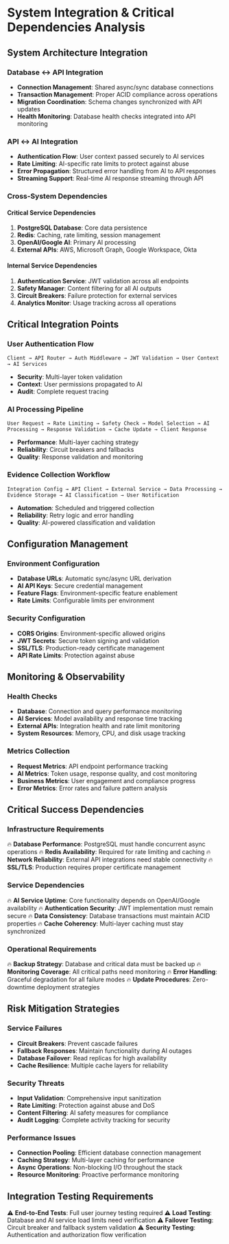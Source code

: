 # System Integration & Critical Dependencies Analysis

## System Architecture Integration

### Database ↔ API Integration
- **Connection Management**: Shared async/sync database connections
- **Transaction Management**: Proper ACID compliance across operations
- **Migration Coordination**: Schema changes synchronized with API updates
- **Health Monitoring**: Database health checks integrated into API monitoring

### API ↔ AI Integration
- **Authentication Flow**: User context passed securely to AI services
- **Rate Limiting**: AI-specific rate limits to protect against abuse
- **Error Propagation**: Structured error handling from AI to API responses
- **Streaming Support**: Real-time AI response streaming through API

### Cross-System Dependencies

#### Critical Service Dependencies
1. **PostgreSQL Database**: Core data persistence
2. **Redis**: Caching, rate limiting, session management
3. **OpenAI/Google AI**: Primary AI processing
4. **External APIs**: AWS, Microsoft Graph, Google Workspace, Okta

#### Internal Service Dependencies
1. **Authentication Service**: JWT validation across all endpoints
2. **Safety Manager**: Content filtering for all AI outputs
3. **Circuit Breakers**: Failure protection for external services
4. **Analytics Monitor**: Usage tracking across all operations

## Critical Integration Points

### User Authentication Flow
```
Client → API Router → Auth Middleware → JWT Validation → User Context → AI Services
```
- **Security**: Multi-layer token validation
- **Context**: User permissions propagated to AI
- **Audit**: Complete request tracing

### AI Processing Pipeline
```
User Request → Rate Limiting → Safety Check → Model Selection → AI Processing → Response Validation → Cache Update → Client Response
```
- **Performance**: Multi-layer caching strategy
- **Reliability**: Circuit breakers and fallbacks
- **Quality**: Response validation and monitoring

### Evidence Collection Workflow
```
Integration Config → API Client → External Service → Data Processing → Evidence Storage → AI Classification → User Notification
```
- **Automation**: Scheduled and triggered collection
- **Reliability**: Retry logic and error handling
- **Quality**: AI-powered classification and validation

## Configuration Management

### Environment Configuration
- **Database URLs**: Automatic sync/async URL derivation
- **AI API Keys**: Secure credential management
- **Feature Flags**: Environment-specific feature enablement
- **Rate Limits**: Configurable limits per environment

### Security Configuration
- **CORS Origins**: Environment-specific allowed origins
- **JWT Secrets**: Secure token signing and validation
- **SSL/TLS**: Production-ready certificate management
- **API Rate Limits**: Protection against abuse

## Monitoring & Observability

### Health Checks
- **Database**: Connection and query performance monitoring
- **AI Services**: Model availability and response time tracking
- **External APIs**: Integration health and rate limit monitoring
- **System Resources**: Memory, CPU, and disk usage tracking

### Metrics Collection
- **Request Metrics**: API endpoint performance tracking
- **AI Metrics**: Token usage, response quality, and cost monitoring
- **Business Metrics**: User engagement and compliance progress
- **Error Metrics**: Error rates and failure pattern analysis

## Critical Success Dependencies

### Infrastructure Requirements
🔥 **Database Performance**: PostgreSQL must handle concurrent async operations
🔥 **Redis Availability**: Required for rate limiting and caching
🔥 **Network Reliability**: External API integrations need stable connectivity
🔥 **SSL/TLS**: Production requires proper certificate management

### Service Dependencies
🔥 **AI Service Uptime**: Core functionality depends on OpenAI/Google availability
🔥 **Authentication Security**: JWT implementation must remain secure
🔥 **Data Consistency**: Database transactions must maintain ACID properties
🔥 **Cache Coherency**: Multi-layer caching must stay synchronized

### Operational Requirements
🔥 **Backup Strategy**: Database and critical data must be backed up
🔥 **Monitoring Coverage**: All critical paths need monitoring
🔥 **Error Handling**: Graceful degradation for all failure modes
🔥 **Update Procedures**: Zero-downtime deployment strategies

## Risk Mitigation Strategies

### Service Failures
- **Circuit Breakers**: Prevent cascade failures
- **Fallback Responses**: Maintain functionality during AI outages
- **Database Failover**: Read replicas for high availability
- **Cache Resilience**: Multiple cache layers for reliability

### Security Threats
- **Input Validation**: Comprehensive input sanitization
- **Rate Limiting**: Protection against abuse and DoS
- **Content Filtering**: AI safety measures for compliance
- **Audit Logging**: Complete activity tracking for security

### Performance Issues
- **Connection Pooling**: Efficient database connection management
- **Caching Strategy**: Multi-layer caching for performance
- **Async Operations**: Non-blocking I/O throughout the stack
- **Resource Monitoring**: Proactive performance monitoring

## Integration Testing Requirements
⚠️ **End-to-End Tests**: Full user journey testing required
⚠️ **Load Testing**: Database and AI service load limits need verification
⚠️ **Failover Testing**: Circuit breaker and fallback system validation
⚠️ **Security Testing**: Authentication and authorization flow verification